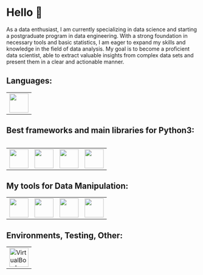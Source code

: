 </head>
<body>
  <h1>Hello 👋</h1>
  <p>As a data enthusiast, I am currently specializing in data science and starting a postgraduate program in data engineering. With a strong foundation in necessary tools and basic statistics, I am eager to expand my skills and knowledge in the field of data analysis. My goal is to become a proficient data scientist, able to extract valuable insights from complex data sets and present them in a clear and actionable manner.</p>

  <h2>Languages:</h2>
  
<table>
    <tr>
    <td><img width='50' height='50' src="https://cdn.jsdelivr.net/gh/devicons/devicon@latest/icons/python/python-original-wordmark.svg" /></td>
  </tr>
<table>
  <h2>Best frameworks and main libraries for Python3:</h2>

<table>
    <tr>
    <td><img width='50' height='50' src="https://cdn.jsdelivr.net/gh/devicons/devicon@latest/icons/numpy/numpy-original-wordmark.svg" /></td>
    <td><img width='50' height='50' src="https://cdn.jsdelivr.net/gh/devicons/devicon@latest/icons/pandas/pandas-original-wordmark.svg" /></td>
    <td><img width='50' height='50' src="https://cdn.jsdelivr.net/gh/devicons/devicon@latest/icons/scikitlearn/scikitlearn-original.svg" /></td>
    <td><img width='50' height='50' src="https://cdn.jsdelivr.net/gh/devicons/devicon@latest/icons/matplotlib/matplotlib-original-wordmark.svg" /></td>
  </tr>
</table>

<h2>My tools for Data Manipulation:</h2>
<table>
  <tr>
    <td><img width='50' height='50' src="https://cdn.jsdelivr.net/gh/devicons/devicon@latest/icons/jupyter/jupyter-original-wordmark.svg" /></td>
    <td><img width='50' height='50' src="https://cdn.jsdelivr.net/gh/devicons/devicon@latest/icons/mysql/mysql-original-wordmark.svg" /></td>
    <td><img width='50' height='50' src="https://cdn.jsdelivr.net/gh/devicons/devicon@latest/icons/postgresql/postgresql-original-wordmark.svg" /></td>
    <td><img width='50' height='50' src="https://cdn.jsdelivr.net/gh/devicons/devicon@latest/icons/nodejs/nodejs-original-wordmark.svg" /></td>
  </tr>
</table>

<h2>Environments, Testing, Other:</h2>
<table>
  <tr>
    <td><img width='50' height='50' src="png-computer-icons-virtualbox-clip-art-2468462/" alt="VirtualBox Icon" /></td>
  </tr>
</table>
